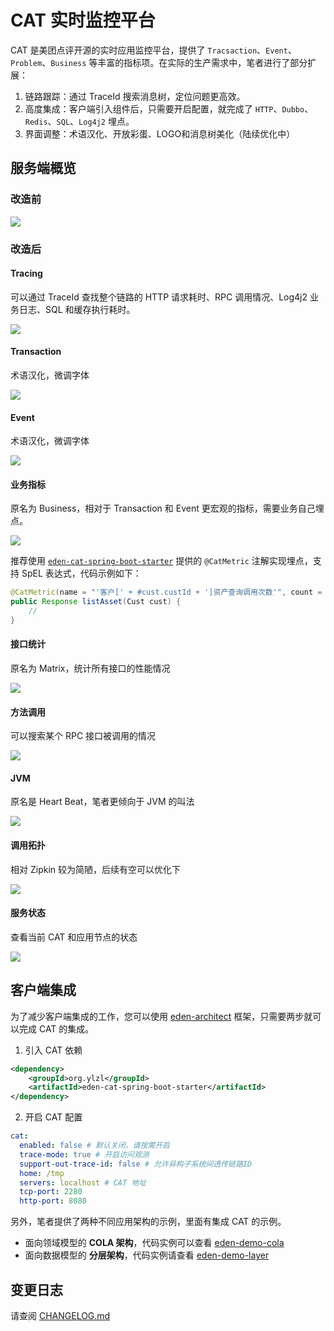 # CAT 实时监控平台

CAT 是美团点评开源的实时应用监控平台，提供了 `Tracsaction`、`Event`、`Problem`、`Business` 等丰富的指标项。在实际的生产需求中，笔者进行了部分扩展：
1. 链路跟踪：通过 TraceId 搜索消息树，定位问题更高效。
2. 高度集成：客户端引入组件后，只需要开启配置，就完成了 `HTTP`、`Dubbo`、`Redis`、`SQL`、`Log4j2` 埋点。
3. 界面调整：术语汉化、开放彩蛋、LOGO和消息树美化（陆续优化中）

## 服务端概览

### 改造前

![](https://cdn.jsdelivr.net/gh/shiyindaxiaojie/eden-images/cat/overview-old.png)

### 改造后

#### Tracing

可以通过 TraceId 查找整个链路的 HTTP 请求耗时、RPC 调用情况、Log4j2 业务日志、SQL 和缓存执行耗时。

![](https://cdn.jsdelivr.net/gh/shiyindaxiaojie/eden-images/cat/tracing.png)

#### Transaction

术语汉化，微调字体

![](https://cdn.jsdelivr.net/gh/shiyindaxiaojie/eden-images/cat/transaction.png)

#### Event

术语汉化，微调字体

![](https://cdn.jsdelivr.net/gh/shiyindaxiaojie/eden-images/cat/event.png)

#### 业务指标

原名为 Business，相对于 Transaction 和 Event 更宏观的指标，需要业务自己埋点。

![](https://cdn.jsdelivr.net/gh/shiyindaxiaojie/eden-images/cat/business.png)

推荐使用  [`eden-cat-spring-boot-starter`](https://github.com/shiyindaxiaojie/eden-architect/tree/main/eden-components/eden-spring-integration/src/main/java/org/ylzl/eden/spring/integration/cat) 提供的 `@CatMetric` 注解实现埋点，支持 SpEL 表达式，代码示例如下：

```java
@CatMetric(name = "'客户[' + #cust.custId + ']资产查询调用次数'", count = 1)
public Response listAsset(Cust cust) {
    //
}
```

#### 接口统计

原名为 Matrix，统计所有接口的性能情况

![](https://cdn.jsdelivr.net/gh/shiyindaxiaojie/eden-images/cat/matrix.png)

#### 方法调用

可以搜索某个 RPC 接口被调用的情况

![](https://cdn.jsdelivr.net/gh/shiyindaxiaojie/eden-images/cat/cross.png)

#### JVM

原名是 Heart Beat，笔者更倾向于 JVM 的叫法

![](https://cdn.jsdelivr.net/gh/shiyindaxiaojie/eden-images/cat/jvm.png)

#### 调用拓扑

相对 Zipkin 较为简陋，后续有空可以优化下

![](https://cdn.jsdelivr.net/gh/shiyindaxiaojie/eden-images/cat/dependency.png)

#### 服务状态

查看当前 CAT 和应用节点的状态

![](https://cdn.jsdelivr.net/gh/shiyindaxiaojie/eden-images/cat/state.png)

## 客户端集成

为了减少客户端集成的工作，您可以使用 [eden-architect](https://github.com/shiyindaxiaojie/eden-architect) 框架，只需要两步就可以完成 CAT 的集成。

1. 引入 CAT 依赖
````xml
<dependency>
    <groupId>org.ylzl</groupId>
    <artifactId>eden-cat-spring-boot-starter</artifactId>
</dependency>
````
2. 开启 CAT 配置
````yaml
cat:
  enabled: false # 默认关闭，请按需开启
  trace-mode: true # 开启访问观测
  support-out-trace-id: false # 允许异构子系统间透传链路ID
  home: /tmp
  servers: localhost # CAT 地址
  tcp-port: 2280
  http-port: 8080
````

另外，笔者提供了两种不同应用架构的示例，里面有集成 CAT 的示例。
* 面向领域模型的 **COLA 架构**，代码实例可以查看 [eden-demo-cola](https://github.com/shiyindaxiaojie/eden-demo-cola)
* 面向数据模型的 **分层架构**，代码实例请查看 [eden-demo-layer](https://github.com/shiyindaxiaojie/eden-demo-layer)

## 变更日志

请查阅 [CHANGELOG.md](https://github.com/shiyindaxiaojie/cat/blob/3.1.x/CHANGELOG.md)